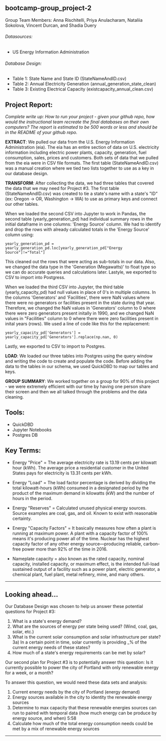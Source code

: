 ## bootcamp-group_project-2

Group Team Members: Anna Rischitelli, Priya Anulacharam, Nataliia Sokolova, Vincent Durcan, and Shadia Duery

###### Datasources:
- US Energy Information Administration

###### Database Design:
- Table 1: State Name and State ID (StateNameAndID.csv)
- Table 2: Annual Electricity Generation (annual_generation_state_clean)
- Table 3: Existing Electrical Capacity (existcapacity_annual_clean.csv)

## Project Report:
*Complete write up: How to run your project - given your github repo, how would the instructional team recreate the final databases on their own computers? The report is estimated to be 500 words or less and should be in the README of your github repo.*

**EXTRACT**: 
We pulled our data from the U.S. Energy Information Administration (eia). The eia has an entire section of data on U.S. electricity information including electric power plants, capacity, generation, fuel consumption, sales, prices and customers. Both sets of data that we pulled from the eia were in CSV file formats. The first table (StateNameAndID.csv) was a manual creation where we tied two lists together to use as a key in our database design.

**TRANSFORM**: After collecting the data, we had three tables that covered the data that we may need for Project #3. The first table (StateNameAndID.csv) was created to tie a state's name with a state's "ID" (ex: Oregon -> OR, Washington -> WA) to use as primary keys and connect our other tables.

When we loaded the second CSV into Jupyter to work in Pandas, the second table (yearly_generation_pd) had individual summary rows in the initial dataframe in one columns: 'Energy Source' column. We had to identify and drop the rows with already calculated totals in the 'Energy Source' column using:

`yearly_generation_pd = yearly_generation_pd.loc[yearly_generation_pd["Energy Source"]!="Total"]`

This cleaned out the rows that were acting as sub-totals in our data. Also, we changed the data type in the 'Generation (Megawatts)' to float type so we can do accurate queries and calculations later. Lastyle, we exported to CSV to import into Postgress.

When we loaded the third CSV into Jupyter, the third table (yearly_capacity_pd) had null values in place of 0's in multiple columns. In the columns 'Generators' and 'Facilities', there were NaN values where there were no generators or facilities present in the state during that year. Therefore, we changed the NaN values in 'Generators' column to 0 where there were zero generators present initally in 1990, and we changed NaN values in "Facilities" column to 0 where there were zero facilities present in inital years (rows). We used a line of code like this for the replacement: 

`yearly_capacity_pd['Generators'] = yearly_capacity_pd['Generators'].replace(np.nan, 0)`

Lastly, we exported to CSV to import to Postgres.

**LOAD**: We loaded our three tables into Postgres using the query window and writing the code to create and populate the code. Before adding the data to the tables in our schema, we used QuickDBD to map our tables and keys.

**GROUP SUMMARY**:
We worked together on a group for 90% of this project - we were extremely efficient with our time by having one person share their screen and then we all talked through the problems and the data cleaning.


## Tools:
- QuickDBD
- Jupyter Notebooks
- Postgres DB

## Key Terms:
- Energy "Price" =  The average electricity rate is 13.19 cents per kilowatt hour (kWh). The average price a residential customer in the United States pays for electricity is 13.31 cents per kWh.

- Energy "Load" = The load factor percentage is derived by dividing the total kilowatt-hours (kWh) consumed in a designated period by the product of the maximum demand in kilowatts (kW) and the number of hours in the period.

- Energy "Reserves" = Calculated unused physical energy sources. Source examples are coal, gas, and oil. Known to exist with reasonable certainty.

- Energy "Capacity Factors" = It basically measures how often a plant is running at maximum power. A plant with a capacity factor of 100% means it's producing power all of the time. Nuclear has the highest capacity factor of any other energy source—producing reliable, carbon-free power more than 92% of the time in 2016.

- Nameplate capacity = also known as the rated capacity, nominal capacity, installed capacity, or maximum effect, is the intended full-load sustained output of a facility such as a power plant, electric generator, a chemical plant, fuel plant, metal refinery, mine, and many others.


--------------------------------------------------------------------------
## Looking ahead...

Our Database Design was chosen to help us answer these potential questions for Project #3: 

1) What is a state's energy demand?
2) What are the sources of energy per state being used? (Wind, coal, gas, solar, etc.)
3) What is the current solar consumption and solar infrastructure per state?
    3a) In a certain point in time, solar currently is providing _% of the current energy needs of these states?
4) How much of a state's energy requirements can be met by solar?

Our second plan for Project #3 is to potentially answer this question: Is it currently possible to power the city of Portland with only renewable energy for a week, or a month?

To answer this question, we would need these data sets and analysis:
1. Current energy needs by the city of Portland (energy demand)
2. Energy sources available in the city to identity the renewable energy sources
3. Determine to max capacity that these renewable energies sources can run to paired with temporal data (how much energy can be produce by energy source, and when)
5:58
4. Calculate how much of the total energy consumption needs could be met by a mix of renewable energy sources
--------------------------------------------------------------------------
